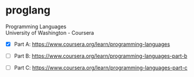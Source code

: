 # proglang
Programming Languages\
University of Washington - Coursera

- [x] Part A: https://www.coursera.org/learn/programming-languages
- [ ] Part B: https://www.coursera.org/learn/programming-languages-part-b
- [ ] Part C: https://www.coursera.org/learn/programming-languages-part-c

